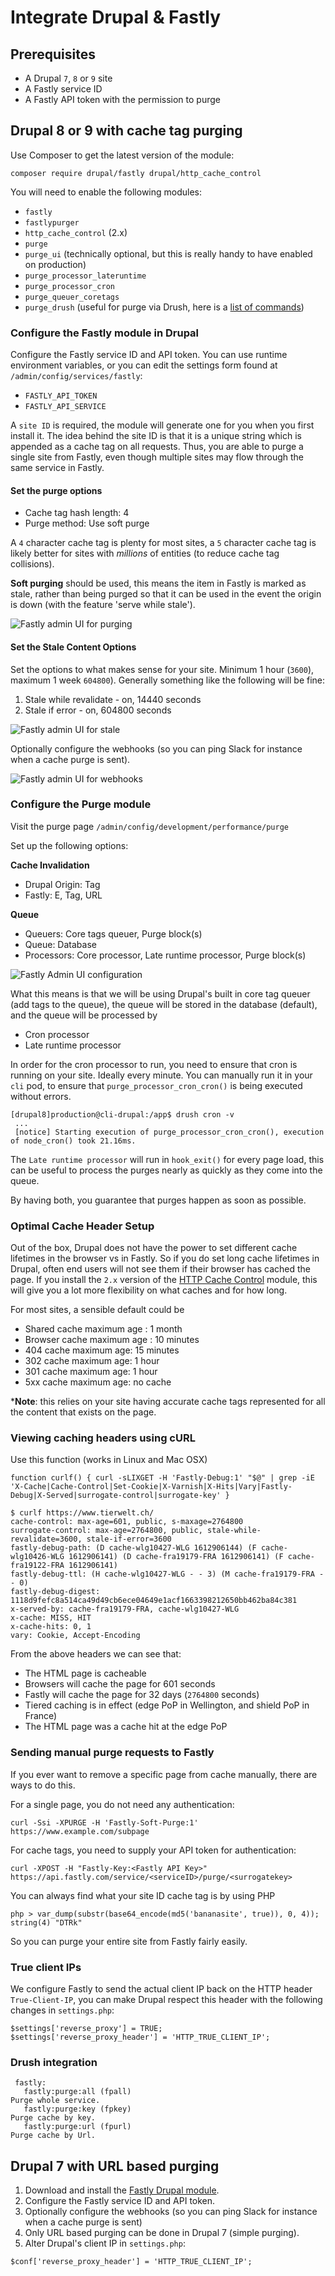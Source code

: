 # Integrate Drupal & Fastly

## Prerequisites

* A Drupal `7`, `8` or `9` site
* A Fastly service ID
* A Fastly API token with the permission to purge

## Drupal 8 or 9 with cache tag purging

Use Composer to get the latest version of the module:

```text
composer require drupal/fastly drupal/http_cache_control
```

You will need to enable the following modules:

* `fastly`
* `fastlypurger`
* `http_cache_control` \(2.x\)
* `purge`
* `purge_ui` \(technically optional, but this is really handy to have enabled on production\)
* `purge_processor_lateruntime`
* `purge_processor_cron`
* `purge_queuer_coretags`
* `purge_drush` \(useful for purge via Drush, here is a [list of commands](https://git.drupalcode.org/project/purge/-/blob/8.x-3.x/README.md#drush-commands)\)

### Configure the Fastly module in Drupal

Configure the Fastly service ID and API token. You can use runtime environment variables, or you can edit the settings form found at `/admin/config/services/fastly`:

* `FASTLY_API_TOKEN`
* `FASTLY_API_SERVICE`

A `site ID` is required, the module will generate one for you when you first install it. The idea behind the site ID is that it is a unique string which is appended as a cache tag on all requests. Thus, you are able to purge a single site from Fastly, even though multiple sites may flow through the same service in Fastly.

#### Set the purge options

* Cache tag hash length: 4
* Purge method: Use soft purge

A `4` character cache tag is plenty for most sites, a `5` character cache tag is likely better for sites with _millions_ of entities \(to reduce cache tag collisions\).

**Soft purging** should be used, this means the item in Fastly is marked as stale, rather than being purged so that it can be used in the event the origin is down \(with the feature 'serve while stale'\).

![Fastly admin UI for purging](https://camo.githubusercontent.com/8d0fb54560570966c2387c9b88c76d366f5d85e2f8901b644a06ca3f41210ed2/68747470733a2f2f692e6962622e636f2f34677777644c762f666173746c792d70757267652e706e67)

#### Set the Stale Content Options

Set the options to what makes sense for your site. Minimum 1 hour \(`3600`\), maximum 1 week `604800`\). Generally something like the following will be fine:

1. Stale while revalidate - on, 14440 seconds
2. Stale if error - on, 604800 seconds

![Fastly admin UI for stale](https://camo.githubusercontent.com/716e9ae28671301f840c8e650ad48f0b7a997c6783859e23d1147904635a27dd/68747470733a2f2f692e6962622e636f2f4d5334736838622f666173746c792d7374616c652e706e67)

Optionally configure the webhooks \(so you can ping Slack for instance when a cache purge is sent\).

![Fastly admin UI for webhooks](https://camo.githubusercontent.com/984a7649f481135762f14304340d6dab85d7edc785018a19b758a831e8337acf/68747470733a2f2f692e6962622e636f2f78317a735a48702f70757267652d776562686f6f6b2e706e67)

### Configure the Purge module

Visit the purge page `/admin/config/development/performance/purge`

Set up the following options:

**Cache Invalidation**

* Drupal Origin: Tag
* Fastly: E, Tag, URL

**Queue**

* Queuers: Core tags queuer, Purge block\(s\)
* Queue: Database
* Processors: Core processor, Late runtime processor, Purge block\(s\)

![Fastly Admin UI configuration](https://camo.githubusercontent.com/c4020852ed509b77dc52ae16572b048f49a38b0f88a901ae4593ed970d481f95/68747470733a2f2f692e6962622e636f2f4659304c7363432f666173746c792e706e67)

What this means is that we will be using Drupal's built in core tag queuer \(add tags to the queue\), the queue will be stored in the database \(default\), and the queue will be processed by

* Cron processor
* Late runtime processor

In order for the cron processor to run, you need to ensure that cron is running on your site. Ideally every minute. You can manually run it in your `cli` pod, to ensure that `purge_processor_cron_cron()` is being executed without errors.

```text
[drupal8]production@cli-drupal:/app$ drush cron -v
 ...
 [notice] Starting execution of purge_processor_cron_cron(), execution of node_cron() took 21.16ms.
```

The `Late runtime processor` will run in `hook_exit()` for every page load, this can be useful to process the purges nearly as quickly as they come into the queue.

By having both, you guarantee that purges happen as soon as possible.

### Optimal Cache Header Setup

Out of the box, Drupal does not have the power to set different cache lifetimes in the browser vs in Fastly. So if you do set long cache lifetimes in Drupal, often end users will not see them if their browser has cached the page. If you install the `2.x` version of the [HTTP Cache Control](https://www.drupal.org/project/http_cache_control) module, this will give you a lot more flexibility on what caches and for how long.

For most sites, a sensible default could be

* Shared cache maximum age : 1 month
* Browser cache maximum age : 10 minutes
* 404 cache maximum age: 15 minutes
* 302 cache maximum age: 1 hour
* 301 cache maximum age: 1 hour
* 5xx cache maximum age: no cache

\***Note**: this relies on your site having accurate cache tags represented for all the content that exists on the page.

### Viewing caching headers using cURL

Use this function \(works in Linux and Mac OSX\)

```text
function curlf() { curl -sLIXGET -H 'Fastly-Debug:1' "$@" | grep -iE 'X-Cache|Cache-Control|Set-Cookie|X-Varnish|X-Hits|Vary|Fastly-Debug|X-Served|surrogate-control|surrogate-key' }
```

```text
$ curlf https://www.tierwelt.ch/
cache-control: max-age=601, public, s-maxage=2764800
surrogate-control: max-age=2764800, public, stale-while-revalidate=3600, stale-if-error=3600
fastly-debug-path: (D cache-wlg10427-WLG 1612906144) (F cache-wlg10426-WLG 1612906141) (D cache-fra19179-FRA 1612906141) (F cache-fra19122-FRA 1612906141)
fastly-debug-ttl: (H cache-wlg10427-WLG - - 3) (M cache-fra19179-FRA - - 0)
fastly-debug-digest: 1118d9fefc8a514ca49d49cb6ece04649e1acf1663398212650bb462ba84c381
x-served-by: cache-fra19179-FRA, cache-wlg10427-WLG
x-cache: MISS, HIT
x-cache-hits: 0, 1
vary: Cookie, Accept-Encoding
```

From the above headers we can see that:

* The HTML page is cacheable
* Browsers will cache the page for 601 seconds
* Fastly will cache the page for 32 days \(`2764800` seconds\)
* Tiered caching is in effect \(edge PoP in Wellington, and shield PoP in France\)
* The HTML page was a cache hit at the edge PoP

### Sending manual purge requests to Fastly

If you ever want to remove a specific page from cache manually, there are ways to do this.

For a single page, you do not need any authentication:

```text
curl -Ssi -XPURGE -H 'Fastly-Soft-Purge:1' https://www.example.com/subpage
```

For cache tags, you need to supply your API token for authentication:

```text
curl -XPOST -H "Fastly-Key:<Fastly API Key>" https://api.fastly.com/service/<serviceID>/purge/<surrogatekey>
```

You can always find what your site ID cache tag is by using PHP

```text
php > var_dump(substr(base64_encode(md5('bananasite', true)), 0, 4));
string(4) "DTRk"
```

So you can purge your entire site from Fastly fairly easily.

### True client IPs

We configure Fastly to send the actual client IP back on the HTTP header `True-Client-IP`, you can make Drupal respect this header with the following changes in `settings.php`:

```text
$settings['reverse_proxy'] = TRUE;
$settings['reverse_proxy_header'] = 'HTTP_TRUE_CLIENT_IP';
```

### Drush integration

```text
 fastly:                                                                                                                             
   fastly:purge:all (fpall)                                                    Purge whole service.                                  
   fastly:purge:key (fpkey)                                                    Purge cache by key.                                   
   fastly:purge:url (fpurl)                                                    Purge cache by Url.     
```

## Drupal 7 with URL based purging

1. Download and install the [Fastly Drupal module](https://www.drupal.org/project/fastly).
2. Configure the Fastly service ID and API token.
3. Optionally configure the webhooks \(so you can ping Slack for instance when a cache purge is sent\)
4. Only URL based purging can be done in Drupal 7 \(simple purging\).
5. Alter Drupal's client IP in `settings.php`:

```text
$conf['reverse_proxy_header'] = 'HTTP_TRUE_CLIENT_IP';
```

